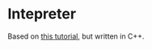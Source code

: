 # Intepreter

Based on [this tutorial](https://www.youtube.com/playlist?list=PL_2VhOvlMk4UHGqYCLWc6GO8FaPl8fQTh), but written in C++. 
